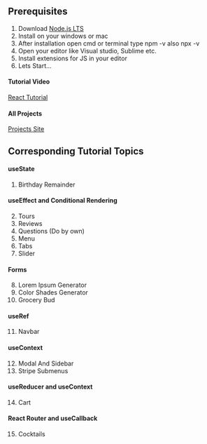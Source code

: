 
## Prerequisites

1. Download [Node.js LTS](https://nodejs.org/en/)
2. Install on your windows or mac
3. After installation open cmd or terminal type npm -v also npx -v
4. Open your editor like Visual studio, Sublime etc.
5. Install extensions for JS in your editor
6. Lets Start...


#### Tutorial Video

[React Tutorial](https://youtu.be/iZhV0bILFb0)

#### All Projects

[Projects Site](https://react-projects.netlify.app/)

## Corresponding Tutorial Topics

#### useState

1. Birthday Remainder

#### useEffect and Conditional Rendering

2. Tours
3. Reviews
4. Questions (Do by own)
5. Menu
6. Tabs
7. Slider

#### Forms

8. Lorem Ipsum Generator
9. Color Shades Generator
10. Grocery Bud

#### useRef

11. Navbar

#### useContext

12. Modal And Sidebar
13. Stripe Submenus

#### useReducer and useContext

14. Cart

#### React Router and useCallback

15. Cocktails
